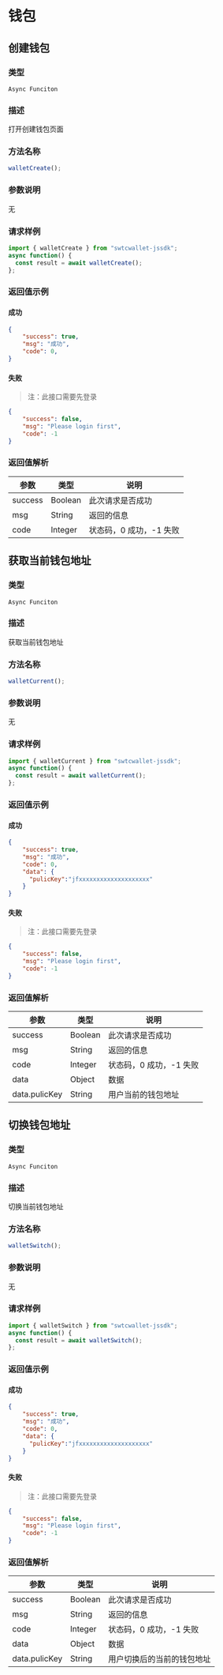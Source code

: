# 钱包

## 创建钱包

### 类型

`Async Funciton`

### 描述

打开创建钱包页面

### 方法名称

```js
walletCreate();
```

### 参数说明

无

### 请求样例

```js
import { walletCreate } from "swtcwallet-jssdk";
async function() {
  const result = await walletCreate();
};
```

### 返回值示例

#### 成功

```JSON
{
    "success": true,
    "msg": "成功",
    "code": 0,
}
```

#### 失败

> 注：此接口需要先登录

```JSON
{
    "success": false,
    "msg": "Please login first",
    "code": -1
}
```

### 返回值解析

| 参数    | 类型    | 说明                    |
| ------- | ------- | ----------------------- |
| success | Boolean | 此次请求是否成功        |
| msg     | String  | 返回的信息              |
| code    | Integer | 状态码，0 成功，-1 失败 |

## 获取当前钱包地址

### 类型

`Async Funciton`

### 描述

获取当前钱包地址

### 方法名称

```js
walletCurrent();
```

### 参数说明

无

### 请求样例

```js
import { walletCurrent } from "swtcwallet-jssdk";
async function() {
  const result = await walletCurrent();
};
```

### 返回值示例

#### 成功

```JSON
{
    "success": true,
    "msg": "成功",
    "code": 0,
    "data": {
      "pulicKey":"jfxxxxxxxxxxxxxxxxxxxx"
    }
}
```

#### 失败

> 注：此接口需要先登录

```JSON
{
    "success": false,
    "msg": "Please login first",
    "code": -1
}
```

### 返回值解析

| 参数          | 类型    | 说明                    |
| ------------- | ------- | ----------------------- |
| success       | Boolean | 此次请求是否成功        |
| msg           | String  | 返回的信息              |
| code          | Integer | 状态码，0 成功，-1 失败 |
| data          | Object  | 数据                    |
| data.pulicKey | String  | 用户当前的钱包地址      |

## 切换钱包地址

### 类型

`Async Funciton`

### 描述

切换当前钱包地址

### 方法名称

```js
walletSwitch();
```

### 参数说明

无

### 请求样例

```js
import { walletSwitch } from "swtcwallet-jssdk";
async function() {
  const result = await walletSwitch();
};
```

### 返回值示例

#### 成功

```JSON
{
    "success": true,
    "msg": "成功",
    "code": 0,
    "data": {
      "pulicKey":"jfxxxxxxxxxxxxxxxxxxxx"
    }
}
```

#### 失败

> 注：此接口需要先登录

```JSON
{
    "success": false,
    "msg": "Please login first",
    "code": -1
}
```

### 返回值解析

| 参数          | 类型    | 说明                       |
| ------------- | ------- | -------------------------- |
| success       | Boolean | 此次请求是否成功           |
| msg           | String  | 返回的信息                 |
| code          | Integer | 状态码，0 成功，-1 失败    |
| data          | Object  | 数据                       |
| data.pulicKey | String  | 用户切换后的当前的钱包地址 |

